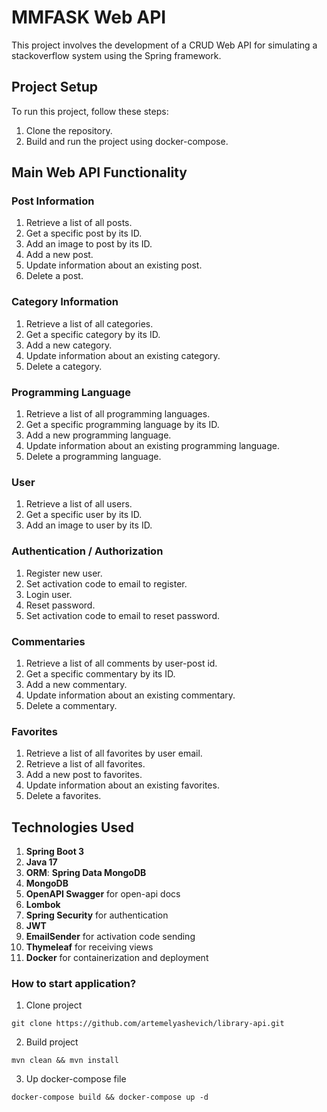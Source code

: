 # MMFASK Web API

This project involves the development of a CRUD Web API for simulating a stackoverflow system using the Spring
framework.

## Project Setup

To run this project, follow these steps:

1. Clone the repository.
2. Build and run the project using docker-compose.

## Main Web API Functionality

### Post Information

1. Retrieve a list of all posts.
2. Get a specific post by its ID.
3. Add an image to post by its ID.
4. Add a new post.
5. Update information about an existing post.
6. Delete a post.

### Category Information

1. Retrieve a list of all categories.
2. Get a specific category by its ID.
3. Add a new category.
4. Update information about an existing category.
5. Delete a category.

### Programming Language

1. Retrieve a list of all programming languages.
2. Get a specific programming language by its ID.
3. Add a new programming language.
4. Update information about an existing programming language.
5. Delete a programming language.

### User

1. Retrieve a list of all users.
2. Get a specific user by its ID.
3. Add an image to user by its ID.

### Authentication / Authorization

1. Register new user.
2. Set activation code to email to register.
3. Login user.
4. Reset password.
5. Set activation code to email to reset password.

### Commentaries

1. Retrieve a list of all comments by user-post id.
2. Get a specific commentary by its ID.
3. Add a new commentary.
4. Update information about an existing commentary.
5. Delete a commentary.

### Favorites

1. Retrieve a list of all favorites by user email.
2. Retrieve a list of all favorites.
3. Add a new post to favorites.
4. Update information about an existing favorites.
5. Delete a favorites.

## Technologies Used

1. **Spring Boot 3**
2. **Java 17**
3. **ORM**: **Spring Data MongoDB**
4. **MongoDB**
5. **OpenAPI Swagger** for open-api docs
6. **Lombok**
7. **Spring Security** for authentication
8. **JWT**
9. **EmailSender** for activation code sending
10. **Thymeleaf** for receiving views
11. **Docker** for containerization and deployment

### How to start application?

1) Clone project

```
git clone https://github.com/artemelyashevich/library-api.git
```

2) Build project
```
mvn clean && mvn install
```

3) Up docker-compose file
```
docker-compose build && docker-compose up -d 
```